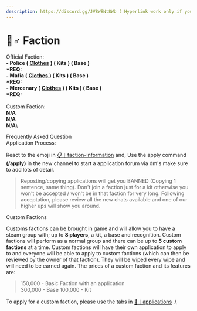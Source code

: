```yaml
---
description: https://discord.gg/JV8WENt8Wb ( Hyperlink work only if you join the discord. )
---
```


# 🧙♂ Faction

Official Faction:\
**- Police (** [**Clothes**](../items/armor/faction.md#police) **) ( Kits ) ( Base )**\
&#x20;  **\*REQ:** \
**- Mafia (** [**Clothes** ](../items/armor/faction.md#mafia)**) ( Kits ) ( Base )**\
&#x20;  **\*REQ:** \
**- Mercenary (** [**Clothes**](../items/armor/faction.md#mercenary) **) ( Kits ) ( Base )**\
&#x20;  **\*REQ:** \
\
Custom Faction:\
**N/A**\
**N/A**\
**N/A**\


Frequently Asked Question\
Application Process:

React to the emoji in ⁠[📋︱faction-information](https://discord.com/channels/1051510998558842881/1051932477679210576) and, Use the apply command **(/apply)** in the new channel to start a application forum via dm's make sure to add lots of detail.

> Reposting/copying applications will get you BANNED (Copying 1 sentence, same thing). Don't join a faction just for a kit otherwise you won't be accepted / won't be in that faction for very long. Following acceptation, please review all the new chats available and one of our higher ups will show you around.

Custom Factions

Customs factions can be brought in game and will allow you to have a steam group with; up to **8 players**, a kit, a base and recognition. Custom factions will perform as a normal group and there can be up to **5 custom factions** at a time. Custom factions will have their own application to apply to and everyone will be able to apply to custom factions (which can then be reviewed by the owner of that faction). They will be wiped every wipe and will need to be earned again. The prices of a custom faction and its features are:

> 150,000 - Basic Faction with an application \
> 300,000 - Base 100,000 - Kit

To apply for a custom faction, please use the tabs in [⁠📝︱applications](https://discord.com/channels/1051510998558842881/1053672773152690236) .\

